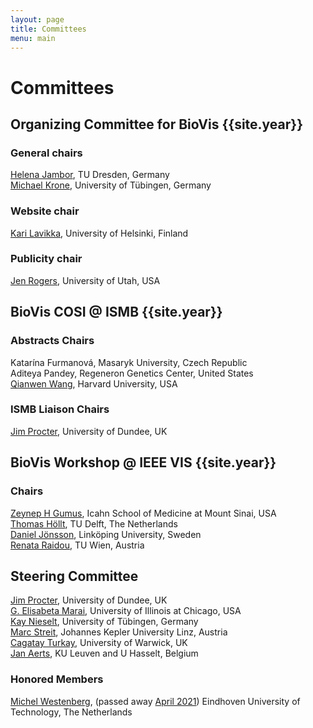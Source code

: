 ```yaml
---
layout: page
title: Committees
menu: main
---
```


# Committees

## Organizing Committee for BioVis {{site.year}}

### General chairs

[Helena Jambor](https://helenajambor.wordpress.com/), TU Dresden, Germany  
[Michael Krone](https://uni-tuebingen.de/fakultaeten/mathematisch-naturwissenschaftliche-fakultaet/fachbereiche/informatik/lehrstuehle/visuelle-big-data-analytik-in-den-lebenswissenschaften/team/jun-prof-dr-michael-krone/), University of Tübingen, Germany

### Website chair

[Kari Lavikka](https://karilavikka.fi), University of Helsinki, Finland

### Publicity chair

[Jen Rogers](https://jenrogers.dev/), University of Utah, USA

## BioVis COSI @ ISMB {{site.year}}

### Abstracts Chairs

Katarína Furmanová, Masaryk University, Czech Republic  
Aditeya Pandey, Regeneron Genetics Center, United States  
[Qianwen Wang](https://qianwen.info/), Harvard University, USA

### ISMB Liaison Chairs

[Jim Procter](https://www.lifesci.dundee.ac.uk/people/jim-procter), University of Dundee, UK

## BioVis Workshop @ IEEE VIS {{site.year}}

### Chairs

[Zeynep H Gumus](https://icahn.mssm.edu/profiles/zeynep-h-gumus2), Icahn School of Medicine at Mount Sinai, USA  
[Thomas Höllt](https://www.thomashollt.com), TU Delft, The Netherlands  
[Daniel Jönsson](https://liu.se/en/employee/danjo37), Linköping University, Sweden  
[Renata Raidou](https://renataraidou.com/), TU Wien, Austria

## Steering Committee

[Jim Procter](https://www.lifesci.dundee.ac.uk/people/jim-procter), University of Dundee, UK  
[G. Elisabeta Marai](https://www.evl.uic.edu/marai/), University of Illinois at Chicago, USA  
[Kay Nieselt](http://it.inf.uni-tuebingen.de/), University of Tübingen, Germany  
[Marc Streit](http://marc-streit.com/), Johannes Kepler University Linz, Austria  
[Cagatay Turkay](https://warwick.ac.uk/fac/cross_fac/cim/people/cagatay-turkay/), University of Warwick, UK  
[Jan Aerts](http://vda-lab.be), KU Leuven and U Hasselt, Belgium

### Honored Members

[Michel Westenberg](http://www.win.tue.nl/~mwestenb/), (passed away [April 2021](https://www.tue.nl/en/news-and-events/news-overview/29-04-2021-in-memoriam-dr-michel-westenberg/)) Eindhoven University of Technology, The Netherlands
